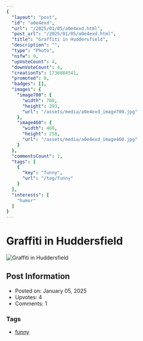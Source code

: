 ```yaml
---
{
  "layout": "post",
  "id": "a0e4exd",
  "url": "/2025/01/05/a0e4exd.html",
  "post_url": "/2025/01/05/a0e4exd.html",
  "title": "Graffiti in Huddersfield",
  "description": "",
  "type": "Photo",
  "nsfw": 0,
  "upVoteCount": 4,
  "downVoteCount": 4,
  "creationTs": 1736084541,
  "promoted": 0,
  "badges": [],
  "images": {
    "image700": {
      "width": 700,
      "height": 393,
      "url": "/assets/media/a0e4exd_image700.jpg"
    },
    "image460": {
      "width": 460,
      "height": 258,
      "url": "/assets/media/a0e4exd_image460.jpg"
    }
  },
  "commentsCount": 1,
  "tags": [
    {
      "key": "funny",
      "url": "/tag/funny"
    }
  ],
  "interests": [
    "humor"
  ]
}
---
```


# Graffiti in Huddersfield

![Graffiti in Huddersfield](/assets/media/a0e4exd_image700.jpg)

## Post Information

- Posted on: January 05, 2025
- Upvotes: 4
- Comments: 1

### Tags

- [funny](/tag/funny)
